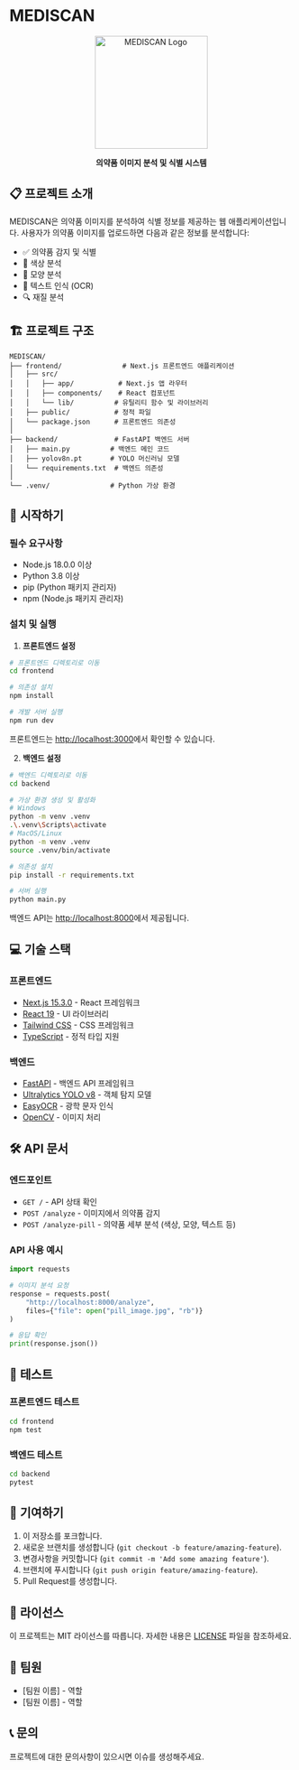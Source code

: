 # MEDISCAN

<div align="center">
  <img src="frontend/public/logo.png" alt="MEDISCAN Logo" width="200"/>
  <br/>
  <p><strong>의약품 이미지 분석 및 식별 시스템</strong></p>
</div>

## 📋 프로젝트 소개

MEDISCAN은 의약품 이미지를 분석하여 식별 정보를 제공하는 웹 애플리케이션입니다. 사용자가 의약품 이미지를 업로드하면 다음과 같은 정보를 분석합니다:

- ✅ 의약품 감지 및 식별
- 🎨 색상 분석
- 📐 모양 분석
- 📝 텍스트 인식 (OCR)
- 🔍 재질 분석

## 🏗️ 프로젝트 구조

```
MEDISCAN/
├── frontend/               # Next.js 프론트엔드 애플리케이션
│   ├── src/
│   │   ├── app/           # Next.js 앱 라우터
│   │   ├── components/    # React 컴포넌트
│   │   └── lib/          # 유틸리티 함수 및 라이브러리
│   ├── public/           # 정적 파일
│   └── package.json      # 프론트엔드 의존성
│
├── backend/              # FastAPI 백엔드 서버
│   ├── main.py          # 백엔드 메인 코드
│   ├── yolov8n.pt       # YOLO 머신러닝 모델
│   └── requirements.txt  # 백엔드 의존성
│
└── .venv/               # Python 가상 환경
```

## 🚀 시작하기

### 필수 요구사항

- Node.js 18.0.0 이상
- Python 3.8 이상
- pip (Python 패키지 관리자)
- npm (Node.js 패키지 관리자)

### 설치 및 실행

1. **프론트엔드 설정**

```bash
# 프론트엔드 디렉토리로 이동
cd frontend

# 의존성 설치
npm install

# 개발 서버 실행
npm run dev
```

프론트엔드는 [http://localhost:3000](http://localhost:3000)에서 확인할 수 있습니다.

2. **백엔드 설정**

```bash
# 백엔드 디렉토리로 이동
cd backend

# 가상 환경 생성 및 활성화
# Windows
python -m venv .venv
.\.venv\Scripts\activate
# MacOS/Linux
python -m venv .venv
source .venv/bin/activate

# 의존성 설치
pip install -r requirements.txt

# 서버 실행
python main.py
```

백엔드 API는 [http://localhost:8000](http://localhost:8000)에서 제공됩니다.

## 💻 기술 스택

### 프론트엔드
- [Next.js 15.3.0](https://nextjs.org) - React 프레임워크
- [React 19](https://react.dev) - UI 라이브러리
- [Tailwind CSS](https://tailwindcss.com) - CSS 프레임워크
- [TypeScript](https://www.typescriptlang.org) - 정적 타입 지원

### 백엔드
- [FastAPI](https://fastapi.tiangolo.com) - 백엔드 API 프레임워크
- [Ultralytics YOLO v8](https://github.com/ultralytics/ultralytics) - 객체 탐지 모델
- [EasyOCR](https://github.com/JaidedAI/EasyOCR) - 광학 문자 인식
- [OpenCV](https://opencv.org) - 이미지 처리

## 🛠️ API 문서

### 엔드포인트

- `GET /` - API 상태 확인
- `POST /analyze` - 이미지에서 의약품 감지
- `POST /analyze-pill` - 의약품 세부 분석 (색상, 모양, 텍스트 등)

### API 사용 예시

```python
import requests

# 이미지 분석 요청
response = requests.post(
    "http://localhost:8000/analyze",
    files={"file": open("pill_image.jpg", "rb")}
)

# 응답 확인
print(response.json())
```

## 🧪 테스트

### 프론트엔드 테스트
```bash
cd frontend
npm test
```

### 백엔드 테스트
```bash
cd backend
pytest
```

## 🤝 기여하기

1. 이 저장소를 포크합니다.
2. 새로운 브랜치를 생성합니다 (`git checkout -b feature/amazing-feature`).
3. 변경사항을 커밋합니다 (`git commit -m 'Add some amazing feature'`).
4. 브랜치에 푸시합니다 (`git push origin feature/amazing-feature`).
5. Pull Request를 생성합니다.

## 📝 라이선스

이 프로젝트는 MIT 라이선스를 따릅니다. 자세한 내용은 [LICENSE](LICENSE) 파일을 참조하세요.

## 👥 팀원

- [팀원 이름] - 역할
- [팀원 이름] - 역할

## 📞 문의

프로젝트에 대한 문의사항이 있으시면 이슈를 생성해주세요. 
